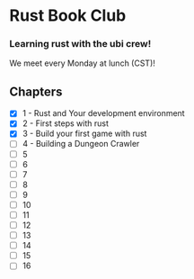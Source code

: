 # Rust Book Club
### Learning rust with the ubi crew!

We meet every Monday at lunch (CST)!

## Chapters

- [X] 1 - Rust and Your development environment
- [X] 2 - First steps with rust
- [X] 3 - Build your first game with rust
- [ ] 4 - Building a Dungeon Crawler
- [ ] 5
- [ ] 6
- [ ] 7
- [ ] 8
- [ ] 9
- [ ] 10
- [ ] 11
- [ ] 12
- [ ] 13
- [ ] 14
- [ ] 15
- [ ] 16